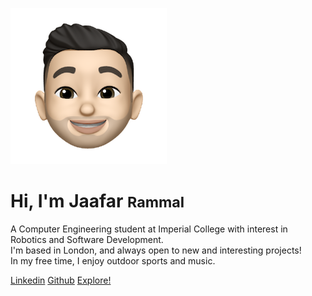 ![logo](./logo192.png)

# Hi, I'm Jaafar <small>Rammal</small>

A Computer Engineering student at Imperial College with interest in Robotics and Software Development. <br>
I'm based in London, and always open to new and interesting projects! <br>
In my free time, I enjoy outdoor sports and music.

[Linkedin](https://www.linkedin.com/in/jaafar-rammal-686aa4174/)
[Github](https://github.com/JaafarRammal)
[Explore!](pages/home.md)
